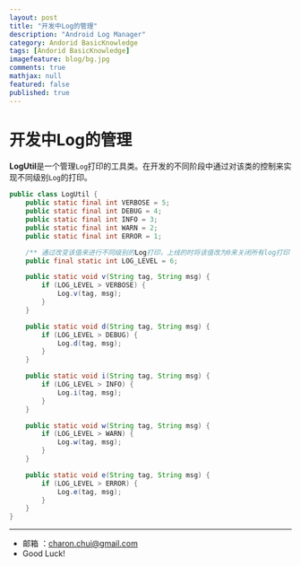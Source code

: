 ```yaml
---
layout: post
title: "开发中Log的管理"
description: "Android Log Manager"
category: Andorid BasicKnowledge
tags: [Andorid BasicKnowledge]
imagefeature: blog/bg.jpg
comments: true
mathjax: null
featured: false
published: true
---
```


开发中Log的管理
===

**LogUtil**是一个管理`Log`打印的工具类。在开发的不同阶段中通过对该类的控制来实现不同级别`Log`的打印。        
```java    
public class LogUtil {
	public static final int VERBOSE = 5;
	public static final int DEBUG = 4;
	public static final int INFO = 3;
	public static final int WARN = 2;
	public static final int ERROR = 1;

	/** 通过改变该值来进行不同级别的Log打印，上线的时将该值改为0来关闭所有log打印 */
	public final static int LOG_LEVEL = 6;

	public static void v(String tag, String msg) {
		if (LOG_LEVEL > VERBOSE) {
			Log.v(tag, msg);
		}
	}

	public static void d(String tag, String msg) {
		if (LOG_LEVEL > DEBUG) {
			Log.d(tag, msg);
		}
	}

	public static void i(String tag, String msg) {
		if (LOG_LEVEL > INFO) {
			Log.i(tag, msg);
		}
	}

	public static void w(String tag, String msg) {
		if (LOG_LEVEL > WARN) {
			Log.w(tag, msg);
		}
	}

	public static void e(String tag, String msg) {
		if (LOG_LEVEL > ERROR) {
			Log.e(tag, msg);
		}
	}
}
```

---

- 邮箱 ：charon.chui@gmail.com  
- Good Luck! 
